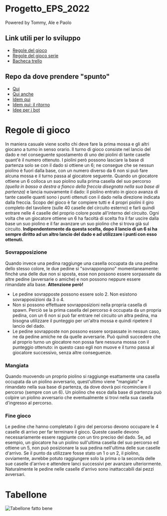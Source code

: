 # Progetto_EPS_2022
Powered by Tommy, Ale e Paolo
## Link utili per lo sviluppo
- [Regole del gioco](https://it.wikipedia.org/wiki/Ludo_(gioco))
- [Regole del gioco serie](https://it.wikipedia.org/wiki/Non_t%27arrabbiare)
- [Bacheca trello](https://trello.com/invite/b/eaNeZaxM/313d2b548018af72a80c75691be17ea0/progetto-eps)
## Repo da dove prendere "spunto"
- [Qui](https://github.com/mrpaulblack/human-dont-get-mad)
- [Qui anche](https://github.com/Creator032/LUDO-GAME)
- [Idem qui](https://github.com/AlexandrosPlessias/Ludo-Griniaris-Game)
- [Idem qui: il ritorno](https://github.com/himanshusandha/JAVA-LUDO)
- [Idee per i bot](https://github.com/yan14171/Ludo-Game-Genetic-Heuristics-AI)
# Regole di gioco
In maniera casuale viene scelto chi deve fare la prima mossa e gli altri giocano a turno in senso orario.
Il turno di gioco consiste nel lancio del dado e nel conseguente spostamento di uno dei piolini di tante caselle quant'è il numero ottenuto. 
I piolini però possono lasciare la base di partenza solo se con il dado si ottiene un 6; ne consegue che se nessun piolino è fuori dalla base, con un numero diverso da 6 non si può fare alcuna mossa e il turno passa al giocatore seguente. 
Quando un giocatore ottiene un 6 colloca un suo piolino sulla prima casella del suo percorso _(quella in basso a destra a fianco della freccia disegnata nella sua base di partenza)_ e lancia nuovamente il dado: il piolino entrato in gioco avanza di tante caselle quanti sono i punti ottenuti con il dado nella direzione indicata dalla freccia. 
Scopo del gioco è far compiere tutti e 4 propri piolini il giro completo del tavoliere (sulle 40 caselle del circuito esterno) e farli quindi entrare nelle 4 caselle del proprio colore poste all'interno del circuito. 
Ogni volta che un giocatore ottiene un 6 ha facoltà di scelta fra il far uscire dalla base un suo piolino e il far avanzare un suo piolino che si trova già sul circuito. **Indipendentemente da questa scelta, dopo il lancio di un 6 si ha sempre diritto ad un altro lancio del dado e ad utilizzare i punti con esso ottenuti.**
### Sovrapposizione
Quando invece una pedina raggiunge una casella occupata da una pedina dello stesso colore, le due pedine si "sovrappongono" momentaneamente: finchè una delle due non si sposta, esse non possono essere sorpassate da altre pedine (avversarie o amiche) e non possono neppure essere rimandate alla base. **Attenzione però!**
- Le pedine sovrapposte possono essere solo 2. Non esistono sovrapposizioni da 3 o 4.
- Non si possono effettuare sovrapposizioni nella propria casella di spawn. Perciò se la prima casella del percorso è occupata da un propria pedina, con un 6 non si può far entrare nel circuito un altra pedina, ma bisogna utilizzare il punteggio per un'altra mossa e quindi ripetere il lancio del dado.
- Le pedine sovrapposte non possono essere sorpassate in nessun caso, ne da pedine amiche ne da quelle avversarie. Può quindi succedere che al proprio turno un giocatore non possa fare nessuna mossa con il punteggio ottenuto: in questo caso egli non muove e il turno passa al giocatore successivo, senza altre conseguenze.
### Mangiata
Quando muovendo un proprio piolino si raggiunge esattamente una casella occupata da un piolino avversario, quest'ultimo viene "mangiato" e rimandato nella sua base di partenza, da dove dovrà poi ricominciare il percorso (sempre con un 6). 
Un piolino che esce dalla base di partenza può colpire un piolino avversario che eventualmente si trovi nella sua casella d'ingresso al percorso.
### Fine gioco
Le pedine che hanno completato il giro del percorso devono occupare le 4 caselle di arrivo per far terminare il gioco. Queste caselle devono necessariamente essere raggiunte con un tiro preciso del dado. Se, ad esempio, un giocatore ha un piolino sull'ultima casella del suo percorso ed ottiene un 5, non può posizionare la sua pedina nell'ultima delle sue caselle d'arrivo. Se il punto da utilizzare fosse stato un 1 o un 2, il piolino, ovviamente, avrebbe potuto raggiungere solo la prima o la seconda delle sue caselle d'arrivo e attendere lanci successivi per avanzare ulteriormente. 
Naturalmente le pedine nelle caselle d'arrivo sono inattaccabili dai pezzi avversari.

# Tabellone
![Tabellone fatto bene](https://upload.wikimedia.org/wikipedia/commons/9/91/Menschenaergern.svg)